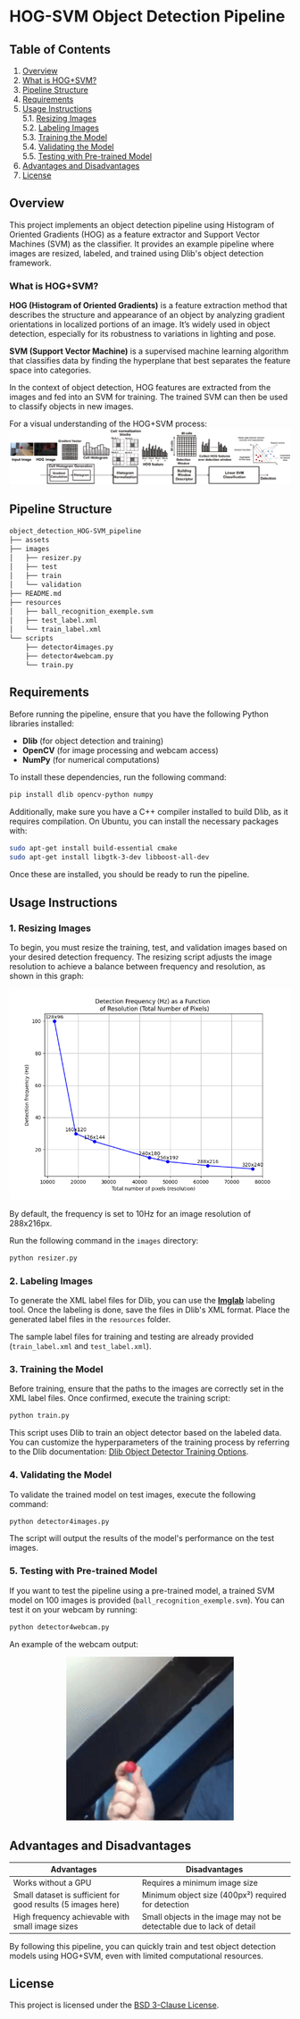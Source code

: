 # HOG-SVM Object Detection Pipeline

## Table of Contents

1. [Overview](#overview)
2. [What is HOG+SVM?](#what-is-hogsvm)
3. [Pipeline Structure](#pipeline-structure)
4. [Requirements](#requirements)
5. [Usage Instructions](#usage-instructions)  
   5.1. [Resizing Images](#1-resizing-images)  
   5.2. [Labeling Images](#2-labeling-images)  
   5.3. [Training the Model](#3-training-the-model)  
   5.4. [Validating the Model](#4-validating-the-model)  
   5.5. [Testing with Pre-trained Model](#5-testing-with-pre-trained-model)
6. [Advantages and Disadvantages](#advantages-and-disadvantages)
7. [License](#license)

## Overview

This project implements an object detection pipeline using Histogram of Oriented Gradients (HOG) as a feature extractor and Support Vector Machines (SVM) as the classifier. It provides an example pipeline where images are resized, labeled, and trained using Dlib's object detection framework. 

### What is HOG+SVM?

**HOG (Histogram of Oriented Gradients)** is a feature extraction method that describes the structure and appearance of an object by analyzing gradient orientations in localized portions of an image. It’s widely used in object detection, especially for its robustness to variations in lighting and pose.

**SVM (Support Vector Machine)** is a supervised machine learning algorithm that classifies data by finding the hyperplane that best separates the feature space into categories. 

In the context of object detection, HOG features are extracted from the images and fed into an SVM for training. The trained SVM can then be used to classify objects in new images.

For a visual understanding of the HOG+SVM process:
![alt text](assets/HoG2SVM.png)

## Pipeline Structure

```
object_detection_HOG-SVM_pipeline
├── assets
├── images
│   ├── resizer.py
│   ├── test
│   ├── train
│   └── validation
├── README.md
├── resources
│   ├── ball_recognition_exemple.svm
│   ├── test_label.xml
│   └── train_label.xml
└── scripts
    ├── detector4images.py
    ├── detector4webcam.py
    └── train.py
```

## Requirements

Before running the pipeline, ensure that you have the following Python libraries installed:

- **Dlib** (for object detection and training)
- **OpenCV** (for image processing and webcam access)
- **NumPy** (for numerical computations)

To install these dependencies, run the following command:

```bash
pip install dlib opencv-python numpy
```

Additionally, make sure you have a C++ compiler installed to build Dlib, as it requires compilation. On Ubuntu, you can install the necessary packages with:

```bash
sudo apt-get install build-essential cmake
sudo apt-get install libgtk-3-dev libboost-all-dev
```

Once these are installed, you should be ready to run the pipeline.

## Usage Instructions

### 1. Resizing Images
To begin, you must resize the training, test, and validation images based on your desired detection frequency. The resizing script adjusts the image resolution to achieve a balance between frequency and resolution, as shown in this graph:

![alt text](<assets/Detection_Frequency_as_a_Function_o_ Resolution .png>)

 By default, the frequency is set to 10Hz for an image resolution of 288x216px.


Run the following command in the `images` directory:
```bash
python resizer.py
```

### 2. Labeling Images
To generate the XML label files for Dlib, you can use the [**Imglab**](https://solothought.com/imglab/) labeling tool. Once the labeling is done, save the files in Dlib's XML format. Place the generated label files in the `resources` folder. 

The sample label files for training and testing are already provided (`train_label.xml` and `test_label.xml`).

### 3. Training the Model
Before training, ensure that the paths to the images are correctly set in the XML label files. Once confirmed, execute the training script:

```bash
python train.py
```

This script uses Dlib to train an object detector based on the labeled data. You can customize the hyperparameters of the training process by referring to the Dlib documentation: [Dlib Object Detector Training Options](http://dlib.net/python/index.html#dlib_pybind11.simple_object_detector_training_options).

### 4. Validating the Model
To validate the trained model on test images, execute the following command:

```bash
python detector4images.py
```

The script will output the results of the model's performance on the test images.

### 5. Testing with Pre-trained Model
If you want to test the pipeline using a pre-trained model, a trained SVM model on 100 images is provided (`ball_recognition_exemple.svm`). You can test it on your webcam by running:

```bash
python detector4webcam.py
```

An example of the webcam output:
<p align="center">
    <img src="assets/output_webcam_detector.gif" width="300">
</p>

## Advantages and Disadvantages

| **Advantages** | **Disadvantages** |
|----------------|-------------------|
| Works without a GPU | Requires a minimum image size |
| Small dataset is sufficient for good results (5 images here) | Minimum object size (400px²) required for detection |
| High frequency achievable with small image sizes | Small objects in the image may not be detectable due to lack of detail |

By following this pipeline, you can quickly train and test object detection models using HOG+SVM, even with limited computational resources.

## License

This project is licensed under the [BSD 3-Clause License](LICENSE).